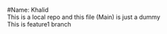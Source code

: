 #Name: Khalid<br>
This is a local repo and this file (Main) is just a dummy<br>
This is feature1 branch